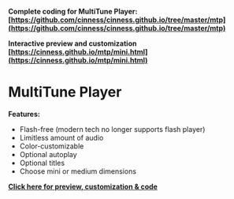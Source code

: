**Complete coding for MultiTune Player: [https://github.com/cinness/cinness.github.io/tree/master/mtp](https://github.com/cinness/cinness.github.io/tree/master/mtp)** 

**Interactive preview and customization [https://cinness.github.io/mtp/mini.html](https://cinness.github.io/mtp/mini.html)**

# MultiTune Player

**Features:**
- Flash-free (modern tech no longer supports flash player)
- Limitless amount of audio
- Color-customizable
- Optional autoplay
- Optional titles
- Choose mini or medium dimensions

**[Click here for preview, customization & code](https://cinness.github.io/mtp/mini.html)**
